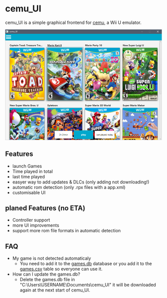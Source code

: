 # cemu_UI

cemu_UI is a simple graphical frontend for [cemu](http://cemu.info/), a Wii U emulator.

![Screenshot](/downloadContent/cemu_UI4.png)

## Features

* launch Games
* Time played in total
* last time played
* easyer way to add updates & DLCs (only adding not downloading!)
* automatic rom detection (only .rpx files with a app.xml)
* customisable UI

## planed Features (no ETA)

* Controller support
* more UI improvements
* support more rom file formats in automatic detection

## FAQ

* My game is not detected automaticaly   
  * You need to add it to the [games.db](https://github.com/Seil0/cemu_UI/blob/master/downloadContent/games.db) database or you add it to the [games.csv](https://github.com/Seil0/cemu_UI/blob/master/downloadContent/games.csv) table so everyone can use it.
* How can I update the games.db?
  * Delete the games.db file in "C:\Users\USERNAME\Documents\cemu_UI" it will be downloaded again at the next start of cemu_UI.
